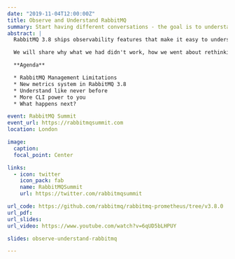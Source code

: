 ```yaml
---
date: "2019-11-04T12:00:00Z"
title: Observe and Understand RabbitMQ
summary: Start having different conversations - the goal is to understand & improve
abstract: |
  RabbitMQ 3.8 ships observability features that make it easy to understand what happens in the different layers of this complex, distributed stateful system.

  We will share why what we had didn't work, how we went about rethinking our approach to metrics and the unexpected benefits that we have uncovered while on this journey.

  **Agenda**

  * RabbitMQ Management Limitations
  * New metrics system in RabbitMQ 3.8
  * Understand like never before
  * More CLI power to you
  * What happens next?

event: RabbitMQ Summit
event_url: https://rabbitmqsummit.com
location: London

image:
  caption:
  focal_point: Center

links:
  - icon: twitter
    icon_pack: fab
    name: RabbitMQSummit
    url: https://twitter.com/rabbitmqsummit

url_code: https://github.com/rabbitmq/rabbitmq-prometheus/tree/v3.8.0
url_pdf:
url_slides:
url_video: https://www.youtube.com/watch?v=6qUD5bLHPUY

slides: observe-understand-rabbitmq

---
```


<!--

# FEEDBACK for MK

* Add PerfTest dashboard
* Clarify the first Grafana graph - axes, etc.
* Make it clearer that these are 3.8 features only
* Emphasize that everybody needs to upgrade to 3.8 - these features are not available in 3.7

* Mention that Mirrors & Slaves are used interchangeably - ask Michael
* Only mention Erlang-Memory-Allocators dashboard, do not go into any details

-->
